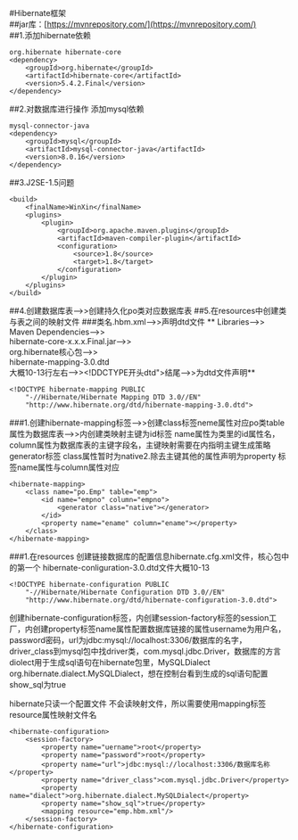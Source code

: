 #Hibernate框架  
##jar库：[https://mvnrepository.com/](https://mvnrepository.com/)  
##1.添加hibernate依赖  

	org.hibernate hibernate-core  
	<dependency>  
    	<groupId>org.hibernate</groupId>  
    	<artifactId>hibernate-core</artifactId>  
		<version>5.4.2.Final</version>  
	</dependency>  

##2.对数据库进行操作 添加mysql依赖  

	mysql-connector-java  
	<dependency>  
  		<groupId>mysql</groupId>  
  		<artifactId>mysql-connector-java</artifactId>  
  		<version>8.0.16</version>  
  	</dependency>  

##3.J2SE-1.5问题  

	<build>  
		<finalName>WinXin</finalName>  
		<plugins>  
			<plugin>   
				<groupId>org.apache.maven.plugins</groupId>    
				<artifactId>maven-compiler-plugin</artifactId>  
				<configuration>  
					<source>1.8</source>   
					<target>1.8</target>   
				</configuration>  
			</plugin>   
		</plugins>   
	</build>  

##4.创建数据库表-->>创建持久化po类对应数据库表
##5.在resources中创建类与表之间的映射文件
###类名.hbm.xml-->>声明dtd文件
**	Libraries-->>  
	Maven Dependencies-->>  
	hibernate-core-x.x.x.Final.jar-->>  
	org.hibernate核心包-->>  
	hibernate-mapping-3.0.dtd  
	大概10-13行左右-->><!DDCTYPE开头dtd">结尾-->>为dtd文件声明**  

	<!DOCTYPE hibernate-mapping PUBLIC  
		"-//Hibernate/Hibernate Mapping DTD 3.0//EN"  
		"http://www.hibernate.org/dtd/hibernate-mapping-3.0.dtd">
	
###1.创建hibernate-mapping标签-->>创建class标签neme属性对应po类table属性为数据库表-->>内创建类映射主键为id标签 name属性为类里的id属性名，column属性为数据库表的主键字段名，主键映射需要在内指明主键生成策略generator标签 class属性暂时为native2.除去主键其他的属性声明为property 标签name属性与column属性对应 

	<hibernate-mapping>  
		<class name="po.Emp" table="emp">  
			<id name="empno" column="empno">  
				<generator class="native"></generator>  
			</id>  
			<property name="ename" column="ename"></property>  
		</class>  
	</hibernate-mapping>

###1.在resources 创建链接数据库的配置信息hibernate.cfg.xml文件，核心包中的第一个 hibernate-conliguration-3.0.dtd文件大概10-13  

	<!DOCTYPE hibernate-configuration PUBLIC  
		"-//Hibernate/Hibernate Configuration DTD 3.0//EN"  
		"http://www.hibernate.org/dtd/hibernate-configuration-3.0.dtd">  

创建hibernate-configuration标签，内创建session-factory标签的session工厂，内创建property标签name属性配置数据库链接的属性username为用户名，password密码，url为jdbc:mysql://localhost:3306/数据库的名字，driver_class到mysql包中找driver类，com.mysql.jdbc.Driver，数据库的方言diolect用于生成sql语句在hibernate包里，MySQLDialect org.hibernate.dialect.MySQLDialect，想在控制台看到生成的sql语句配置show_sql为true

hibernate只读一个配置文件 不会读映射文件，所以需要使用mapping标签 resource属性映射文件名  

	<hibernate-configuration>  
		<session-factory>  
			<property name="uername">root</property>  
			<property name="password">root</property>  
			<property name="url">jdbc:mysql://localhost:3306/数据库名称</property>  
			<property name="driver_class">com.mysql.jdbc.Driver</property>  
			<property name="dialect">org.hibernate.dialect.MySQLDialect</property>  
			<property name="show_sql">true</property>  
			<mapping resource="emp.hbm.xml"/>  
		</session-factory>  
	</hibernate-configuration>  








